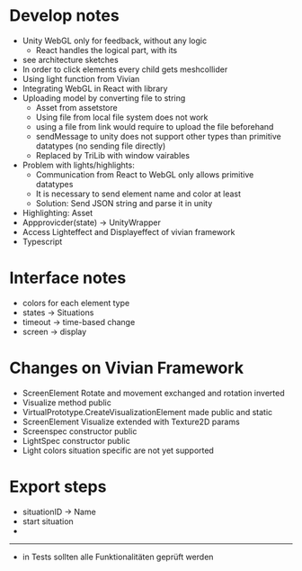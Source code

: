 # Develop notes

- Unity WebGL only for feedback, without any logic 
  - React handles the logical part, with its 
- see architecture sketches
- In order to click elements every child gets meshcollider
- Using light function from Vivian
- Integrating WebGL in React with library
- Uploading model by converting file to string
  - Asset from assetstore
  - Using file from local file system does not work
  - using a file from link would require to upload the file beforehand
  - sendMessage to unity does not support other types than primitive datatypes (no sending file directly) 
  - Replaced by TriLib with window vairables
- Problem with lights/highlights:
  - Communication from React to WebGL only allows primitive datatypes 
  - It is necessary to send element name and color at least
  - Solution: Send JSON string and parse it in unity
- Highlighting: Asset
- Appprovicder(state) -> UnityWrapper
- Access Lighteffect and Displayeffect of vivian framework
- Typescript

# Interface notes

- colors for each element type
- states -> Situations
- timeout -> time-based change
- screen -> display

# Changes on Vivian Framework
- ScreenElement Rotate and movement exchanged and rotation inverted
- Visualize method public
- VirtualPrototype.CreateVisualizationElement made public and static
- ScreenElement Visualize extended with Texture2D params
- Screenspec constructor public
- LightSpec constructor public
- Light colors situation specific are not yet supported


# Export steps
- situationID -> Name
- start situation
- 
-------
- in Tests sollten alle Funktionalitäten geprüft werden
